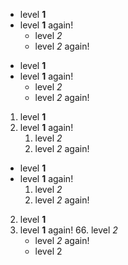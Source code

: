 
- level **1**
- level **1** again!
    - level _2_
    - level _2_ again!

+ level **1**
+ level **1** again!
    + level _2_
    + level _2_ again!

1. level **1**
2. level **1** again!
    1. level _2_
    2. level _2_ again!

+ level **1**
+ level **1** again!
    1. level _2_
    2. level _2_ again!

2. level **1**
44. level **1** again!
    66. level _2_
    - level _2_ again!
    - level 2
